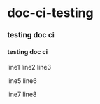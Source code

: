 # doc-ci-testing
### testing doc ci
#### testing doc ci






line1 
line2
line3

line5
line6

line7
line8
